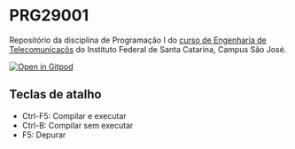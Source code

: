 # PRG29001

Repositório da disciplina de Programação I do [curso de Engenharia de Telecomunicaçõs](https://wiki.sj.ifsc.edu.br/index.php/Curso_de_Engenharia_de_Telecomunica%C3%A7%C3%B5es) do Instituto Federal de Santa Catarina, Campus São José.

[![Open in Gitpod](https://gitpod.io/button/open-in-gitpod.svg)](https://gitpod.io/#https://github.com/beatriz-paz/PRG29002-Gitpod)

## Teclas de atalho

- Ctrl-F5: Compilar e executar
- Ctrl-B: Compilar sem executar
- F5: Depurar